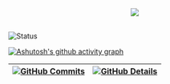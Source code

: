 <div align="center" >
<img src="https://github-profile-trophy.vercel.app/?username=cristyanhenrich&row=1&column=6&theme=dracula&margin-w=15&margin-h=15"/>
</div>
<br />

![Status](./profile-3d-contrib/profile-night-rainbow.svg)





[![Ashutosh's github activity graph](https://github-readme-activity-graph.cyclic.app/graph?username=cristyanhenrich&bg_color=red&color=bd93f9&line=bd93f9&point=f1f5f9&area=true&hide_border=true)](https://github.com/ashutosh00710/github-readme-activity-graph)

| [![GitHub Commits](http://github-profile-summary-cards.vercel.app/api/cards/productive-time?username=cristyanhenrich&theme=dracula&utcOffset=-3)](https://github.com/vn7n24fzkq/github-profile-summary-cards) | [![GitHub Details](http://github-profile-summary-cards.vercel.app/api/cards/profile-details?username=cristyanhenrich&theme=dracula)](https://github.com/vn7n24fzkq/github-profile-summary-cards) |
| ----------- | ----------- |




























<!-- <div style="">

<div align='center'>
<a height="150em" href="http://www.github.com/cristyanhenrich">
<img src="https://github-readme-streak-stats.herokuapp.com/?user=cristyanhenrich&stroke=2ea043&background=171717&ring=3382ed&fire=3382ed&currStreakNum=0bd967&currStreakLabel=3382ed&sideNums=0bd967&sideLabels=3382ed&dates=0bd967&hide_border=true" /></a>
</div>

</div> -->
